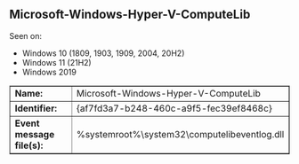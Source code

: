 ## Microsoft-Windows-Hyper-V-ComputeLib

Seen on:
* Windows 10 (1809, 1903, 1909, 2004, 20H2)
* Windows 11 (21H2)
* Windows 2019

<table border="1" class="docutils">
  <tbody>
    <tr>
      <td><b>Name:</b></td>
      <td>Microsoft-Windows-Hyper-V-ComputeLib</td>
    </tr>
    <tr>
      <td><b>Identifier:</b></td>
      <td>{af7fd3a7-b248-460c-a9f5-fec39ef8468c}</td>
    </tr>
    <tr>
      <td><b>Event message file(s):</b></td>
      <td>%systemroot%\system32\computelibeventlog.dll</td>
    </tr>
  </tbody>
</table>

&nbsp;

